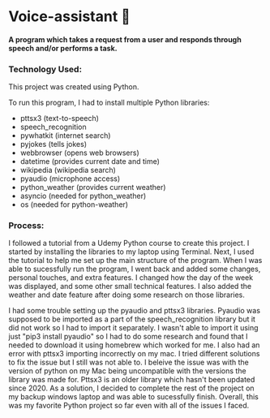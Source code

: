 # Voice-assistant    :microphone:

#### A program which takes a request from a user and responds through speech and/or performs a task.
### Technology Used:
This project was created using Python. 

To run this program, I had to install multiple Python libraries:
- pttsx3 (text-to-speech)
- speech_recognition
- pywhatkit (internet search)
- pyjokes (tells jokes)
- webbrowser (opens web browsers)
- datetime (provides current date and time)
- wikipedia (wikipedia search)
- pyaudio (microphone access)
- python_weather (provides current weather)
- asyncio (needed for python_weather)
- os (needed for python-weather)

### Process: 
I followed a tutorial from a Udemy Python course to create this project. I started by installing the libraries to my laptop using Terminal. Next, I used the tutorial to help me set up the main structure of the program. When I was able to sucessfully run the program, I went back and added some changes, personal touches, and extra features. I changed how the day of the week was displayed, and some other small technical features. I also added the weather and date feature after doing some research on those libraries. 

I had some trouble setting up the pyaudio and pttsx3 libraries. Pyaudio was supposed to be imported as a part of the speech_recognition library but it did not work so I had to import it separately. I wasn't able to import it using just "pip3 install pyaudio" so I had to do some research and found that I needed to download it using homebrew which worked for me. I also had an error with pttsx3 importing incorrectly on my mac. I tried different solutions to fix the issue but I still was not able to. I beleive the issue was with the version of python on my Mac being uncompatible with the versions the library was made for. Pttsx3 is an older library which hasn't been updated since 2020. As a solution, I decided to complete the rest of the project on my backup windows laptop and was able to sucessfully finish. Overall, this was my favorite Python project so far even with all of the issues I faced. 
